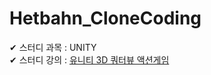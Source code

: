 # Hetbahn_CloneCoding
✔ 스터디 과목 : UNITY </br>
✔ 스터디 강의 : [유니티 3D 쿼터뷰 액션게임](https://youtube.com/playlist?list=PLO-mt5Iu5TeYkrBzWKuTCl6IUm_bA6BKy&feature=shared)
